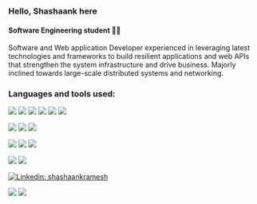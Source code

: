 ### Hello, Shashaank here
#### Software Engineering student 👨‍💻
Software and Web application Developer experienced in leveraging latest technologies and frameworks to build resilient applications and web APIs that strengthen the system infrastructure and drive business. Majorly inclined towards large-scale distributed systems and networking. 


### Languages and tools used:

<!--Languages-->
![](https://img.shields.io/badge/-JavaScript-565555?style=flat-square&logo=javascript)
![](https://img.shields.io/badge/-TypeScript-565555?style=flat-square&logo=typescript)
![](https://img.shields.io/badge/-Java-565555?style=flat-square&logo=Java)
![](https://img.shields.io/badge/-Python-565555?style=flat-square&logo=python)
![](https://img.shields.io/badge/-Php-565555?style=flat-square&logo=Php)
![](https://img.shields.io/badge/-Bash-565555?style=flat-square&logo=GNU%20Bash)

<!-- Frameworks & Libraries -->
![](https://img.shields.io/badge/-NodeJS-565555?style=flat-square&logo=node.js)
![](https://img.shields.io/badge/-ExpressJS-565555?style=flat-square)
![](https://img.shields.io/badge/-React-565555?style=flat-square&logo=React)

<!--Databases-->
![](https://img.shields.io/badge/-MongoDB-565555?style=flat-square&logo=MongoDB)
![](https://img.shields.io/badge/-MySQL-565555?style=flat-square&logo=MySQL)
![](https://img.shields.io/badge/-Redis-565555?style=flat-square&logo=Redis)

<!--Tools and platforms-->
![](https://img.shields.io/badge/-Docker-565555?style=flat-square&logo=Docker)
![](https://img.shields.io/badge/-Kubernetes-565555?style=flat-square&logo=Kubernetes)


[![Linkedin: shashaankramesh](https://img.shields.io/badge/-shashaank-blue?style=for-the-badge&logo=Linkedin&logoColor=white&link=https://www.linkedin.com/in/shashaankramesh/)](https://www.linkedin.com/in/shashaankramesh/)

![](https://github-readme-stats.vercel.app/api?username=shashaankramesh&count_private=true&hide_border=true&include_all_commits=true&hide=issues&show_icons=true)
![](https://github-readme-stats.vercel.app/api/top-langs/?username=shashaankramesh&layout=compact&hide_border=true)
